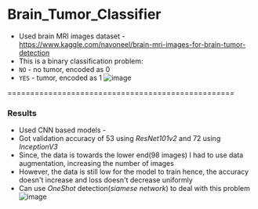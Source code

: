 # Brain_Tumor_Classifier

* Used brain MRI images dataset - https://www.kaggle.com/navoneel/brain-mri-images-for-brain-tumor-detection
* This is a binary classification problem: 
* ```NO``` - no tumor, encoded as 0
* ```YES``` - tumor, encoded as 1
 ![image](https://user-images.githubusercontent.com/56354373/116769624-0ce4d000-aa5b-11eb-8bfb-cb39ba4219d4.png)

==================================================
### Results 
* Used CNN based models - 
* Got validation accuracy of 53 using *ResNet101v2* and 72 using *InceptionV3*
* Since, the data is towards the lower end(98 images) I had to use data augmentation, increasing the number of images
* However, the data is still low for the model to train hence, the accuracy doesn't increase and loss doesn't decrease uniformly 
* Can use *OneShot* detection(*siamese network*) to deal with this problem
![image](https://user-images.githubusercontent.com/56354373/116769687-8e3c6280-aa5b-11eb-8d5d-3ace89c4ea4d.png)

